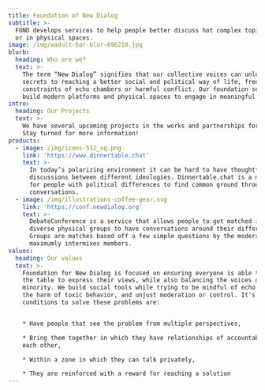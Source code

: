 ```yaml
---
title: Foundation of New Dialog
subtitle: >-
  FOND develops services to help people better discuss hot complex topics online
  or in physical spaces.
image: /img/wadult-bar-blur-696218.jpg
blurb:
  heading: Who are we?
  text: >-
    The term “New Dialog” signifies that our collective voices can unlock the
    secrets to reaching a better social and political way of life, free from the
    constraints of echo chambers or harmful conflict. Our foundation seeks to
    build modern platforms and physical spaces to engage in meaningful dialog.
intro:
  heading: Our Projects
  text: >-
    We have several upcoming projects in the works and partnerships forming.
    Stay turned for more information!
products:
  - image: /img/icons-512_sq.png
    link: 'https://www.dinnertable.chat'
    text: >-
      In today’s polarizing environment it can be hard to have thoughtful
      discussions between different ideologies. Dinnertable.chat is a matchmaker
      for people with political differences to find common ground through live
      conversations.
  - image: /img/illustrations-coffee-gear.svg
    link: 'https://conf.newdialog.org'
    text: >-
      DebateConference is a service that allows people to get matched into
      diverse physical groups to have conversations around their differences.
      Groups are matches based off a few simple questions by the moderator that
      maximumly intermixes members.
values:
  heading: Our values
  text: >-
    Foundation for New Dialog is focused on ensuring everyone is able to come to
    the table to express their views, while also balancing the voices of the
    minority. We build social tools while trying to be mindful of echo chambers,
    the harm of toxic behavior, and unjust moderation or control. It's the
    conditions to solve these problems are:


    * Have people that see the problem from multiple perspectives,

    * Bring them together in which they have relationships of accountability to
    each other,

    * Within a zone in which they can talk privately,

    * They are reinforced with a reward for reaching a solution
---
```


